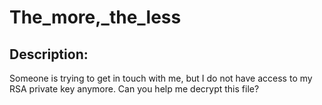 
# The_more,_the_less
## Description:
Someone is trying to get in touch with me, but I do not have access to my RSA private key anymore. Can you help me decrypt this file?


